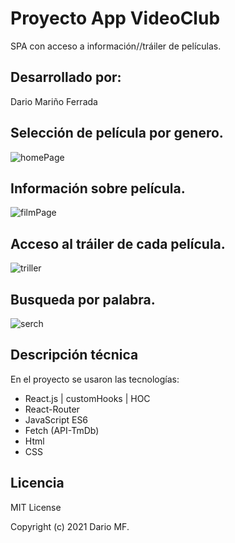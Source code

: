 # Proyecto App VideoClub
SPA con acceso a información//tráiler de películas.

## Desarrollado por:
  Dario Mariño Ferrada
  
## Selección de película por genero.
![homePage](https://user-images.githubusercontent.com/44214019/109046749-63d5ce00-76d5-11eb-9f75-2b0387f21f8d.png)

## Información sobre película.
![filmPage](https://user-images.githubusercontent.com/44214019/109046997-a5ff0f80-76d5-11eb-86e1-0db9441c05d2.png)

## Acceso al tráiler de cada película.
![triller](https://user-images.githubusercontent.com/44214019/109047004-a7303c80-76d5-11eb-8769-51c091d96728.png)

## Busqueda por palabra.
![serch](https://user-images.githubusercontent.com/44214019/109047002-a7303c80-76d5-11eb-8463-62407efea7e4.png)


## Descripción técnica
En el proyecto se usaron las tecnologías:
- React.js | customHooks | HOC
- React-Router
- JavaScript ES6
- Fetch (API-TmDb)
- Html
- CSS


## Licencia
MIT License

Copyright (c) 2021 Dario MF.
